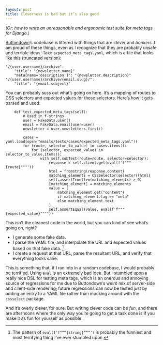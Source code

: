 ```yaml
---
layout: post
title: Cleverness is bad but it’s also good
---
```

*(Or: how to write an unreasonable and ergonomic test suite for meta tags for Django.)*

[Buttondown](https://buttondown.email)’s codebase is littered with things that are *clever* and *bonkers*.  I am proud of these things, even as I recognize that they are probably unsafe and terrible ideas.  Take `expected_meta_tags.yaml`, which is a file that looks like this (truncated version):

```
"/{user.username}/archive":
    "title": "{newsletter.name}"
    "meta[name='description']": "{newsletter.description}"
"/{user.username}/archive/{email.slug}/":
    "title": "{email.subject}"
```

You can probably suss out what’s going on here.  It’s a mapping of routes to CSS selectors and expected values for those selectors.  Here’s how it gets parsed and used:

```
    def test_expected_meta_tags(self):
        # Used in f-strings.
        user = FakeData.user()
        email = FakeData.email(user=user)
        newsletter = user.newsletters.first()

        cases = yaml.load(open("emails/tests/cases/expected_meta_tags.yaml"))
        for (route, selector_to_value) in cases.items():
            for (selector, expected_value) in selector_to_value.items():
                with self.subTest(route=route, selector=selector):
                    response = self.client.get(eval(f'f"""{route}"""'))
                    html = fromstring(response.content)
                    matching_elements = CSSSelector(selector)(html)
                    self.assertTrue(len(matching_elements) > 0)
                    [matching_element] = matching_elements
                    value = (
                        matching_element.get("content")
                        if matching_element.tag == "meta"
                        else matching_element.text
                    )
                    self.assertEqual(value, eval(f'f"""{expected_value}"""'))
```

This isn’t the cleanest code in the world, but you can kind of see what’s going on, right?  

- I generate some fake data.
- I parse the YAML file, and interpolate the URL and expected values based on that fake data. [^1]
- I create a request at that URL, parse the resultant URL, and verify that everything looks sane.

This is something that, if I ran into in a random codebase, I would probably be terrified.  Using `eval` is an extremely bad idea.  But I stumbled upon a really nice DSL for testing meta tags, which is an onerous and annoying source of regressions for me due to Buttondown’s weird mix of server-side and client-side rendering; future regressions can now be tested just by adding an entry to a YAML file rather than mucking around with the `cssselect` package.

And it’s overly clever, for sure.  But writing clever code can be *fun*, and there are afternoons where the only way you’re going to get a task done is if you make it as fun for yourself as possible.

[^1]: The pattern of `eval(f’f”””{string}”””’)` is probably the funniest and most terrifying thing I’ve ever stumbled upon.

